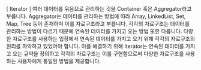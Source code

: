 [ Iterator ]
여러 데이터를 묶음으로 관리하는 것을 Container 혹은 Aggregator라고 부릅니다.
Aggregator는 데이터를 관리하는 방법에 따라 Array, LinkedList, Set, Map, Tree 등이 존재하며 이를 자료구조라고 부릅니다.
각각의 자료구조는 데이터를 관리하는 방법이 다르기 때문에 연속된 데이터를 가지고 오는 방법 또한 다릅니다.
다양한 자료구조를 사용하는 입장에서 연속된 데이터를 가지고 오기 위해 각각의 자료구조의 원리를 파악하고 있었어야 합니다.
이를 해결하기 위해 Iterator는 연속된 데이터를 가지고 오는 규약을 정의하고 각각의 자료구조는 이를 구현함으로써 다양한 자료구조를 사용하는 사용자에게 통일된 방법을 제공합니다.
